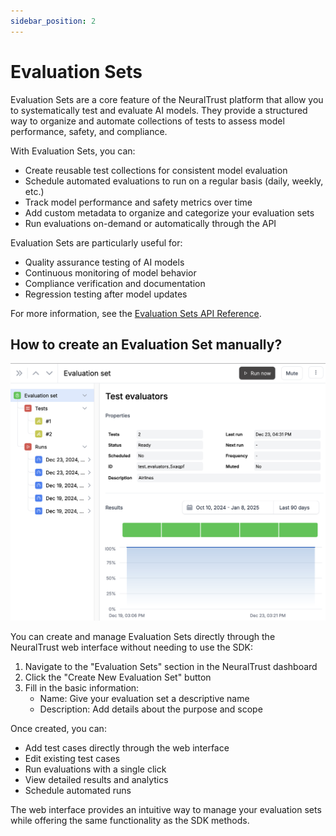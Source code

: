 ```yaml
---
sidebar_position: 2
---
```


# Evaluation Sets

Evaluation Sets are a core feature of the NeuralTrust platform that allow you to systematically test and evaluate AI models. They provide a structured way to organize and automate collections of tests to assess model performance, safety, and compliance.

With Evaluation Sets, you can:

- Create reusable test collections for consistent model evaluation
- Schedule automated evaluations to run on a regular basis (daily, weekly, etc.)
- Track model performance and safety metrics over time
- Add custom metadata to organize and categorize your evaluation sets
- Run evaluations on-demand or automatically through the API

Evaluation Sets are particularly useful for:

- Quality assurance testing of AI models
- Continuous monitoring of model behavior
- Compliance verification and documentation
- Regression testing after model updates

For more information, see the [Evaluation Sets API Reference](docs/sdks/python-sdk/api-reference/evaluation-set-client.md).

## How to create an Evaluation Set manually?

![Evaluation Sets](./assets/evaluation-set.png)

You can create and manage Evaluation Sets directly through the NeuralTrust web interface without needing to use the SDK:

1. Navigate to the "Evaluation Sets" section in the NeuralTrust dashboard
2. Click the "Create New Evaluation Set" button
3. Fill in the basic information:
   - Name: Give your evaluation set a descriptive name
   - Description: Add details about the purpose and scope

Once created, you can:
- Add test cases directly through the web interface
- Edit existing test cases
- Run evaluations with a single click
- View detailed results and analytics
- Schedule automated runs

The web interface provides an intuitive way to manage your evaluation sets while offering the same functionality as the SDK methods.
